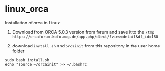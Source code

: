 # linux_orca
Installation of orca in Linux

1) Download from ORCA 5.0.3 version from forum and save it to the `/tmp`
`https://orcaforum.kofo.mpg.de/app.php/dlext/?view=detail&df_id=180`

2) download `install.sh` and `orcainit` from this repository in the user home folder
   
```
sudo bash install.sh
echo "source ~/orcainit" >> ~/.bashrc
```
